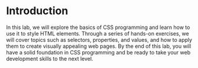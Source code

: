 # Introduction

In this lab, we will explore the basics of CSS programming and learn how to use it to style HTML elements. Through a series of hands-on exercises, we will cover topics such as selectors, properties, and values, and how to apply them to create visually appealing web pages. By the end of this lab, you will have a solid foundation in CSS programming and be ready to take your web development skills to the next level.
